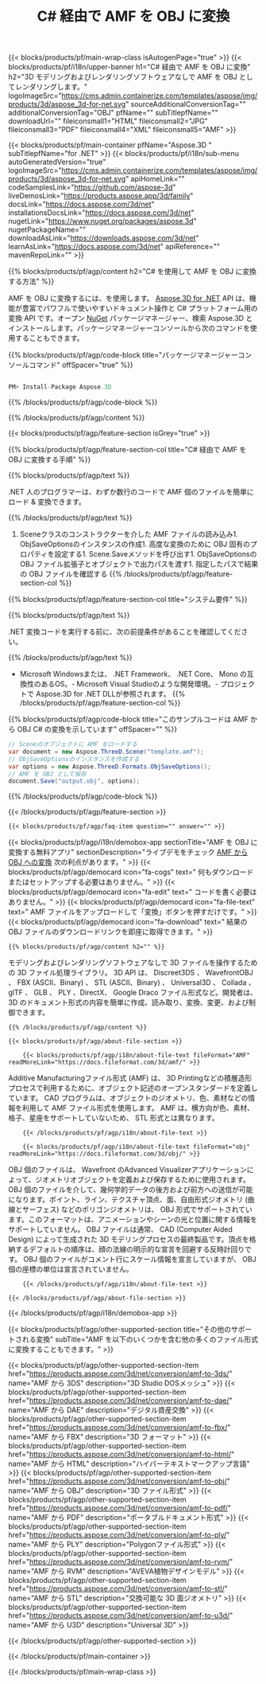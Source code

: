 ﻿---
title: C# 経由で AMF を OBJ に変換 
weight: 2630
url: /ja/net/conversion/amf-to-obj/ 
description: AMF から OBJ C# の変換のサンプルコード。バッチ AMF ファイルからVB.NET 、Asp.NET 、または .NET ベースのアプリケーション内で OBJ への変換には、 API サンプルコードを使用します。
---
{{< blocks/products/pf/main-wrap-class isAutogenPage="true" >}}
{{< blocks/products/pf/i18n/upper-banner h1="C# 経由で AMF を OBJ に変換" h2="3D モデリングおよびレンダリングソフトウェアなしで AMF を OBJ としてレンダリングします。" logoImageSrc="https://cms.admin.containerize.com/templates/aspose/img/products/3d/aspose_3d-for-net.svg" sourceAdditionalConversionTag="" additionalConversionTag="OBJ" pfName="" subTitlepfName="" downloadUrl="" fileiconsmall1="HTML" fileiconsmall2="JPG" fileiconsmall3="PDF" fileiconsmall4="XML" fileiconsmall5="AMF" >}}

{{< blocks/products/pf/main-container pfName="Aspose.3D " subTitlepfName="for .NET" >}}
{{< blocks/products/pf/i18n/sub-menu autoGeneratedVersion="true" logoImageSrc="https://cms.admin.containerize.com/templates/aspose/img/products/3d/aspose_3d-for-net.svg" apiHomeLink="" codeSamplesLink="https://github.com/aspose-3d" liveDemosLink="https://products.aspose.app/3d/family" docsLink="https://docs.aspose.com/3d/net" installationsDocsLink="https://docs.aspose.com/3d/net" nugetLink="https://www.nuget.org/packages/aspose.3d" nugetPackageName="" downloadAsLink="https://downloads.aspose.com/3d/net" learnAsLink="https://docs.aspose.com/3d/net" apiReference="" mavenRepoLink="" >}}

{{% blocks/products/pf/agp/content h2="C# を使用して AMF を OBJ に変換する方法" %}}

 AMF を OBJ に変換するには、を使用します。
 [Aspose.3D for .NET](https://products.aspose.com/3d/net) 
 API は、機能が豊富でパワフルで使いやすいドキュメント操作と C# プラットフォーム用の変換 API です。オープン
 [NuGet](https://www.nuget.org/packages/aspose.3d) 
 パッケージマネージャー、検索
 Aspose.3D 
 とインストールします。パッケージマネージャーコンソールから次のコマンドを使用することもできます。

{{% blocks/products/pf/agp/code-block title="パッケージマネージャーコンソールコマンド" offSpacer="true" %}}

```cs

PM> Install-Package Aspose.3D


```

{{% /blocks/products/pf/agp/code-block %}}

{{% /blocks/products/pf/agp/content %}}

{{< blocks/products/pf/agp/feature-section isGrey="true" >}}

{{% blocks/products/pf/agp/feature-section-col title="C# 経由で AMF を OBJ に変換する手順" %}}

{{% blocks/products/pf/agp/text %}}

 .NET 人のプログラマーは、わずか数行のコードで AMF 個のファイルを簡単にロード & 変換できます。

{{% /blocks/products/pf/agp/text %}}

1. Sceneクラスのコンストラクターを介した AMF ファイルの読み込み1. ObjSaveOptionsのインスタンスの作成1. 高度な変換のために OBJ 固有のプロパティを設定する1. Scene.Saveメソッドを呼び出す1. ObjSaveOptionsの OBJ ファイル拡張子とオブジェクトで出力パスを渡す1. 指定したパスで結果の OBJ ファイルを確認する
{{% /blocks/products/pf/agp/feature-section-col %}}

{{% blocks/products/pf/agp/feature-section-col title="システム要件" %}}

{{% blocks/products/pf/agp/text %}}

 .NET 変換コードを実行する前に、次の前提条件があることを確認してください。

{{% /blocks/products/pf/agp/text %}}

- Microsoft Windowsまたは、 .NET Framework、 .NET Core、 Mono の互換性のあるOS。- Microsoft Visual Studioのような開発環境。- プロジェクトで Aspose.3D for .NET DLLが参照されます。
{{% /blocks/products/pf/agp/feature-section-col %}}

{{% blocks/products/pf/agp/code-block title="このサンプルコードは AMF から OBJ C# の変換を示しています" offSpacer="" %}}

```cs
// Sceneのオブジェクトに AMF をロードする 
var document = new Aspose.ThreeD.Scene("template.amf");
// ObjSaveOptionsのインスタンスを作成する 
var options = new Aspose.ThreeD.Formats.ObjSaveOptions();
// AMF を OBJ として保存 
document.Save("output.obj", options); 


```

{{% /blocks/products/pf/agp/code-block %}}

{{< /blocks/products/pf/agp/feature-section >}}

    {{< blocks/products/pf/agp/faq-item question="" answer="" >}}
 

<!-- aboutfile Starts -->

{{< blocks/products/pf/agp/i18n/demobox-app sectionTitle="AMF を OBJ に変換する無料アプリ" sectionDescription="ライブデモをチェック [AMF から OBJ への変換](https://products.aspose.app/3d/conversion/amf-to-obj) 次の利点があります。" >}}
        {{< blocks/products/pf/agp/democard icon="fa-cogs" text=" 何もダウンロードまたはセットアップする必要はありません。" >}}
        {{< blocks/products/pf/agp/democard icon="fa-edit" text=" コードを書く必要はありません。" >}}
        {{< blocks/products/pf/agp/democard icon="fa-file-text" text=" AMF ファイルをアップロードして「変換」ボタンを押すだけです。" >}}
        {{< blocks/products/pf/agp/democard icon="fa-download" text=" 結果の OBJ ファイルのダウンロードリンクを即座に取得できます。" >}}

    {{% blocks/products/pf/agp/content h2="" %}}

 モデリングおよびレンダリングソフトウェアなしで 3D ファイルを操作するための 3D ファイル処理ライブラリ。 3D API は、 Discreet3DS 、 WavefrontOBJ 、 FBX (ASCII、Binary) 、 STL (ASCII、Binary) 、 Universal3D 、 Collada 、 glTF 、 GLB 、 PLY 、DirectX、 Google Draco ファイル形式など。開発者は、 3D のドキュメント形式の内容を簡単に作成、読み取り、変換、変更、および制御できます。



    {{% /blocks/products/pf/agp/content %}}

    {{< blocks/products/pf/agp/about-file-section >}}

        {{< blocks/products/pf/agp/i18n/about-file-text fileFormat="AMF" readMoreLink="https://docs.fileformat.com/3d/amf/" >}}
Additive Manufacturingファイル形式 (AMF) は、 3D Printingなどの積層造形プロセスで利用するために、オブジェクト記述のオープンスタンダードを定義しています。 CAD プログラムは、オブジェクトのジオメトリ、色、素材などの情報を利用して AMF ファイル形式を使用します。 AMF は、横方向が色、素材、格子、星座をサポートしていないため、 STL 形式とは異なります。

        {{< /blocks/products/pf/agp/i18n/about-file-text >}}

        {{< blocks/products/pf/agp/i18n/about-file-text fileFormat="obj" readMoreLink="https://docs.fileformat.com/3d/obj/" >}}
OBJ 個のファイルは、 Wavefront のAdvanced Visualizerアプリケーションによって、ジオメトリオブジェクトを定義および保存するために使用されます。 OBJ 個のファイルを介して、幾何学的データの後方および前方への送信が可能になります。ポイント、ライン、テクスチャ頂点、面、自由形式ジオメトリ (曲線とサーフェス) などのポリゴンジオメトリは、 OBJ 形式でサポートされています。このフォーマットは、アニメーションやシーンの光と位置に関する情報をサポートしていません。 OBJ ファイルは通常、 CAD (Computer Aided Design) によって生成された 3D モデリングプロセスの最終製品です。頂点を格納するデフォルトの順序は、顔の法線の明示的な宣言を回避する反時計回りです。 OBJ 個のファイルがコメント行にスケール情報を宣言していますが、 OBJ 個の座標の単位は宣言されていません。

        {{< /blocks/products/pf/agp/i18n/about-file-text >}}

    {{< /blocks/products/pf/agp/about-file-section >}}

{{< /blocks/products/pf/agp/i18n/demobox-app >}}

<!-- aboutfile Ends -->

{{< blocks/products/pf/agp/other-supported-section title="その他のサポートされる変換" subTitle="AMF を以下のいくつかを含む他の多くのファイル形式に変換することもできます。" >}}

{{< blocks/products/pf/agp/other-supported-section-item href="https://products.aspose.com/3d/net/conversion/amf-to-3ds/" name="AMF から 3DS" description="3D Studio DOSメッシュ" >}}
{{< blocks/products/pf/agp/other-supported-section-item href="https://products.aspose.com/3d/net/conversion/amf-to-dae/" name="AMF から DAE" description="デジタル資産交換" >}}
{{< blocks/products/pf/agp/other-supported-section-item href="https://products.aspose.com/3d/net/conversion/amf-to-fbx/" name="AMF から FBX" description="3D フォーマット" >}}
{{< blocks/products/pf/agp/other-supported-section-item href="https://products.aspose.com/3d/net/conversion/amf-to-html/" name="AMF から HTML" description="ハイパーテキストマークアップ言語" >}}
{{< blocks/products/pf/agp/other-supported-section-item href="https://products.aspose.com/3d/net/conversion/amf-to-obj/" name="AMF から OBJ" description="3D ファイル形式" >}}
{{< blocks/products/pf/agp/other-supported-section-item href="https://products.aspose.com/3d/net/conversion/amf-to-pdf/" name="AMF から PDF" description="ポータブルドキュメント形式" >}}
{{< blocks/products/pf/agp/other-supported-section-item href="https://products.aspose.com/3d/net/conversion/amf-to-ply/" name="AMF から PLY" description="Polygonファイル形式" >}}
{{< blocks/products/pf/agp/other-supported-section-item href="https://products.aspose.com/3d/net/conversion/amf-to-rvm/" name="AMF から RVM" description="AVEVA植物デザインモデル" >}}
{{< blocks/products/pf/agp/other-supported-section-item href="https://products.aspose.com/3d/net/conversion/amf-to-stl/" name="AMF から STL" description="交換可能な 3D 面ジオメトリ" >}}
{{< blocks/products/pf/agp/other-supported-section-item href="https://products.aspose.com/3d/net/conversion/amf-to-u3d/" name="AMF から U3D" description="Universal 3D" >}}

{{< /blocks/products/pf/agp/other-supported-section >}}

{{< /blocks/products/pf/main-container >}}
    
{{< /blocks/products/pf/main-wrap-class >}}